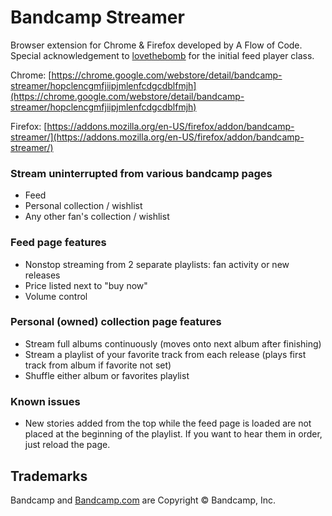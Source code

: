 # Bandcamp Streamer
Browser extension for Chrome & Firefox developed by A Flow of Code. Special acknowledgement to [lovethebomb](https://github.com/lovethebomb/) for the initial feed player class.

Chrome: [https://chrome.google.com/webstore/detail/bandcamp-streamer/hopclencgmfjiipjmlenfcdgcdblfmjh](https://chrome.google.com/webstore/detail/bandcamp-streamer/hopclencgmfjiipjmlenfcdgcdblfmjh)

Firefox: [https://addons.mozilla.org/en-US/firefox/addon/bandcamp-streamer/](https://addons.mozilla.org/en-US/firefox/addon/bandcamp-streamer/)

### Stream uninterrupted from various bandcamp pages
  * Feed
  * Personal collection / wishlist
  * Any other fan's collection / wishlist
      
### Feed page features 
  * Nonstop streaming from 2 separate playlists: fan activity or new releases
  * Price listed next to "buy now"
  * Volume control
  
### Personal (owned) collection page features
  * Stream full albums continuously (moves onto next album after finishing) 
  * Stream a playlist of your favorite track from each release (plays first track from album if favorite not set)
  * Shuffle either album or favorites playlist 

### Known issues
  * New stories added from the top while the feed page is loaded are not placed at the beginning of the playlist. If you want to hear them in order, just reload the page.


## Trademarks

Bandcamp and [Bandcamp.com](http://www.bandcamp.com) are Copyright © Bandcamp, Inc.